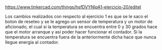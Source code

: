 https://www.tinkercad.com/things/hsfDVYNlpA1-ejercicio-20/editel

Los cambios realizados con respecto al ejercicio 1 es que se le saco el boton de reseteo y se le agrego un sensor de temperatura y un motor de aficionado, el cual si la temperatura se encuentra entre 0 y 30 grados hace que el motor arranque y asi poder hacer funcionar el contador. Si la temperatura se encuentra fuera de la anteriormente dicha hace que nunca llegue energia al contador.
